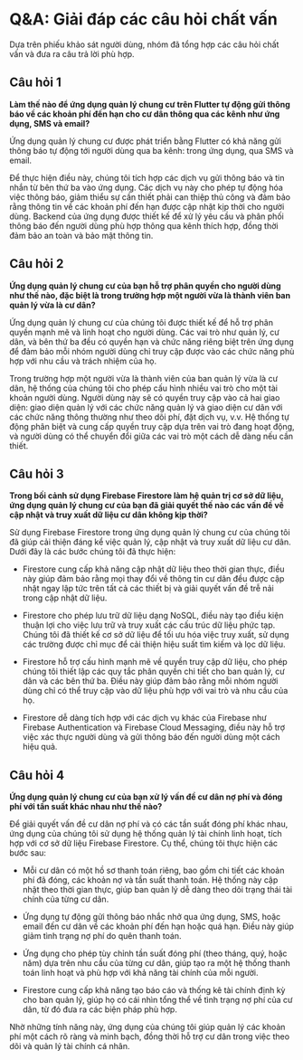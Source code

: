 ﻿# Q&A: Giải đáp các câu hỏi chất vấn

Dựa trên phiếu khảo sát người dùng, nhóm đã tổng hợp các câu hỏi chất vấn và đưa ra câu trả lời phù hợp.

## Câu hỏi 1

**Làm thế nào để ứng dụng quản lý chung cư trên Flutter tự động gửi thông báo về các khoản phí đến hạn cho cư dân thông qua các kênh như ứng dụng, SMS và email?**

Ứng dụng quản lý chung cư được phát triển bằng Flutter có khả năng gửi thông báo tự động tới người dùng qua ba kênh: trong ứng dụng, qua SMS và email. 

Để thực hiện điều này, chúng tôi tích hợp các dịch vụ gửi thông báo và tin nhắn từ bên thứ ba vào ứng dụng. Các dịch vụ này cho phép tự động hóa việc thông báo, giảm thiểu sự cần thiết phải can thiệp thủ công và đảm bảo rằng thông tin về các khoản phí đến hạn được cập nhật kịp thời cho người dùng. Backend của ứng dụng được thiết kế để xử lý yêu cầu và phân phối thông báo đến người dùng phù hợp thông qua kênh thích hợp, đồng thời đảm bảo an toàn và bảo mật thông tin.

## Câu hỏi 2

**Ứng dụng quản lý chung cư của bạn hỗ trợ phân quyền cho người dùng như thế nào, đặc biệt là trong trường hợp một người vừa là thành viên ban quản lý vừa là cư dân?**

Ứng dụng quản lý chung cư của chúng tôi được thiết kế để hỗ trợ phân quyền mạnh mẽ và linh hoạt cho người dùng. Các vai trò như quản lý, cư dân, và bên thứ ba đều có quyền hạn và chức năng riêng biệt trên ứng dụng để đảm bảo mỗi nhóm người dùng chỉ truy cập được vào các chức năng phù hợp với nhu cầu và trách nhiệm của họ.

Trong trường hợp một người vừa là thành viên của ban quản lý vừa là cư dân, hệ thống của chúng tôi cho phép cấu hình nhiều vai trò cho một tài khoản người dùng. Người dùng này sẽ có quyền truy cập vào cả hai giao diện: giao diện quản lý với các chức năng quản lý và giao diện cư dân với các chức năng thông thường như theo dõi phí, đặt dịch vụ, v.v. Hệ thống tự động phân biệt và cung cấp quyền truy cập dựa trên vai trò đang hoạt động, và người dùng có thể chuyển đổi giữa các vai trò một cách dễ dàng nếu cần thiết.

## Câu hỏi 3

**Trong bối cảnh sử dụng Firebase Firestore làm hệ quản trị cơ sở dữ liệu, ứng dụng quản lý chung cư của bạn đã giải quyết thế nào các vấn đề về cập nhật và truy xuất dữ liệu cư dân không kịp thời?**

Sử dụng Firebase Firestore trong ứng dụng quản lý chung cư của chúng tôi đã giúp cải thiện đáng kể việc quản lý, cập nhật và truy xuất dữ liệu cư dân. Dưới đây là các bước chúng tôi đã thực hiện:

* Firestore cung cấp khả năng cập nhật dữ liệu theo thời gian thực, điều này giúp đảm bảo rằng mọi thay đổi về thông tin cư dân đều được cập nhật ngay lập tức trên tất cả các thiết bị và giải quyết vấn đề trễ nải trong cập nhật dữ liệu.

* Firestore cho phép lưu trữ dữ liệu dạng NoSQL, điều này tạo điều kiện thuận lợi cho việc lưu trữ và truy xuất các cấu trúc dữ liệu phức tạp. Chúng tôi đã thiết kế cơ sở dữ liệu để tối ưu hóa việc truy xuất, sử dụng các trường được chỉ mục để cải thiện hiệu suất tìm kiếm và lọc dữ liệu.

* Firestore hỗ trợ cấu hình mạnh mẽ về quyền truy cập dữ liệu, cho phép chúng tôi thiết lập các quy tắc phân quyền chi tiết cho ban quản lý, cư dân và các bên thứ ba. Điều này giúp đảm bảo rằng mỗi nhóm người dùng chỉ có thể truy cập vào dữ liệu phù hợp với vai trò và nhu cầu của họ.

* Firestore dễ dàng tích hợp với các dịch vụ khác của Firebase như Firebase Authentication và Firebase Cloud Messaging, điều này hỗ trợ việc xác thực người dùng và gửi thông báo đến người dùng một cách hiệu quả.

## Câu hỏi 4

**Ứng dụng quản lý chung cư của bạn xử lý vấn đề cư dân nợ phí và đóng phí với tần suất khác nhau như thế nào?**

Để giải quyết vấn đề cư dân nợ phí và có các tần suất đóng phí khác nhau, ứng dụng của chúng tôi sử dụng hệ thống quản lý tài chính linh hoạt, tích hợp với cơ sở dữ liệu Firebase Firestore. Cụ thể, chúng tôi thực hiện các bước sau:

* Mỗi cư dân có một hồ sơ thanh toán riêng, bao gồm chi tiết các khoản phí đã đóng, các khoản nợ và tần suất thanh toán. Hệ thống này cập nhật theo thời gian thực, giúp ban quản lý dễ dàng theo dõi trạng thái tài chính của từng cư dân.

* Ứng dụng tự động gửi thông báo nhắc nhở qua ứng dụng, SMS, hoặc email đến cư dân về các khoản phí đến hạn hoặc quá hạn. Điều này giúp giảm tình trạng nợ phí do quên thanh toán.

* Ứng dụng cho phép tùy chỉnh tần suất đóng phí (theo tháng, quý, hoặc năm) dựa trên nhu cầu của từng cư dân, giúp tạo ra một hệ thống thanh toán linh hoạt và phù hợp với khả năng tài chính của mỗi người.

* Firestore cung cấp khả năng tạo báo cáo và thống kê tài chính định kỳ cho ban quản lý, giúp họ có cái nhìn tổng thể về tình trạng nợ phí của cư dân, từ đó đưa ra các biện pháp phù hợp.

Nhờ những tính năng này, ứng dụng của chúng tôi giúp quản lý các khoản phí một cách rõ ràng và minh bạch, đồng thời hỗ trợ cư dân trong việc theo dõi và quản lý tài chính cá nhân.
